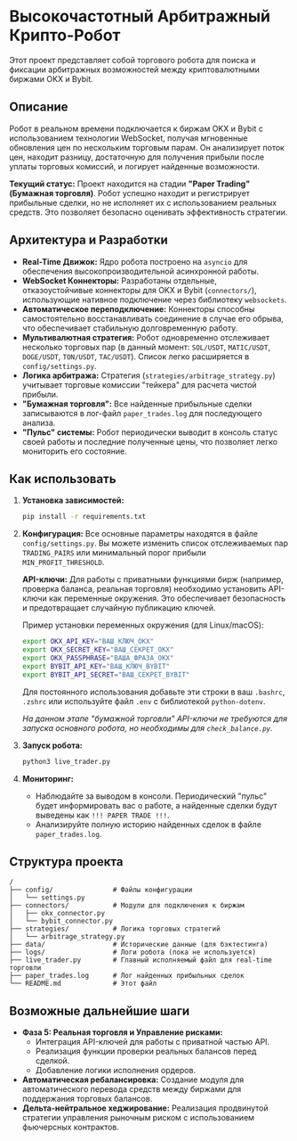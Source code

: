 # Высокочастотный Арбитражный Крипто-Робот

Этот проект представляет собой торгового робота для поиска и фиксации арбитражных возможностей между криптовалютными биржами OKX и Bybit.

## Описание

Робот в реальном времени подключается к биржам OKX и Bybit с использованием технологии WebSocket, получая мгновенные обновления цен по нескольким торговым парам. Он анализирует поток цен, находит разницу, достаточную для получения прибыли после уплаты торговых комиссий, и логирует найденные возможности.

**Текущий статус:** Проект находится на стадии **"Paper Trading" (Бумажная торговля)**. Робот успешно находит и регистрирует прибыльные сделки, но не исполняет их с использованием реальных средств. Это позволяет безопасно оценивать эффективность стратегии.

## Архитектура и Разработки

- **Real-Time Движок:** Ядро робота построено на `asyncio` для обеспечения высокопроизводительной асинхронной работы.
- **WebSocket Коннекторы:** Разработаны отдельные, отказоустойчивые коннекторы для OKX и Bybit (`connectors/`), использующие нативное подключение через библиотеку `websockets`.
- **Автоматическое переподключение:** Коннекторы способны самостоятельно восстанавливать соединение в случае его обрыва, что обеспечивает стабильную долговременную работу.
- **Мультивалютная стратегия:** Робот одновременно отслеживает несколько торговых пар (в данный момент: `SOL/USDT`, `MATIC/USDT`, `DOGE/USDT`, `TON/USDT`, `TAC/USDT`). Список легко расширяется в `config/settings.py`.
- **Логика арбитража:** Стратегия (`strategies/arbitrage_strategy.py`) учитывает торговые комиссии "тейкера" для расчета чистой прибыли.
- **"Бумажная торговля":** Все найденные прибыльные сделки записываются в лог-файл `paper_trades.log` для последующего анализа.
- **"Пульс" системы:** Робот периодически выводит в консоль статус своей работы и последние полученные цены, что позволяет легко мониторить его состояние.

## Как использовать

1.  **Установка зависимостей:**
    ```bash
    pip install -r requirements.txt
    ```

2.  **Конфигурация:**
    Все основные параметры находятся в файле `config/settings.py`. Вы можете изменить список отслеживаемых пар `TRADING_PAIRS` или минимальный порог прибыли `MIN_PROFIT_THRESHOLD`.

    **API-ключи:** Для работы с приватными функциями бирж (например, проверка баланса, реальная торговля) необходимо установить API-ключи как переменные окружения. Это обеспечивает безопасность и предотвращает случайную публикацию ключей.

    Пример установки переменных окружения (для Linux/macOS):
    ```bash
    export OKX_API_KEY="ВАШ_КЛЮЧ_OKX"
    export OKX_SECRET_KEY="ВАШ_СЕКРЕТ_OKX"
    export OKX_PASSPHRASE="ВАША_ФРАЗА_OKX"
    export BYBIT_API_KEY="ВАШ_КЛЮЧ_BYBIT"
    export BYBIT_API_SECRET="ВАШ_СЕКРЕТ_BYBIT"
    ```
    Для постоянного использования добавьте эти строки в ваш `.bashrc`, `.zshrc` или используйте файл `.env` с библиотекой `python-dotenv`.

    *На данном этапе "бумажной торговли" API-ключи не требуются для запуска основного робота, но необходимы для `check_balance.py`.*
3.  **Запуск робота:**
    ```bash
    python3 live_trader.py
    ```

4.  **Мониторинг:**
    - Наблюдайте за выводом в консоли. Периодический "пульс" будет информировать вас о работе, а найденные сделки будут выведены как `!!! PAPER TRADE !!!`.
    - Анализируйте полную историю найденных сделок в файле `paper_trades.log`.

## Структура проекта

```
/
├── config/               # Файлы конфигурации
│   └── settings.py
├── connectors/           # Модули для подключения к биржам
│   ├── okx_connector.py
│   └── bybit_connector.py
├── strategies/           # Логика торговых стратегий
│   └── arbitrage_strategy.py
├── data/                 # Исторические данные (для бэктестинга)
├── logs/                 # Логи робота (пока не используется)
├── live_trader.py        # Главный исполняемый файл для real-time торговли
├── paper_trades.log      # Лог найденных прибыльных сделок
└── README.md             # Этот файл
```

## Возможные дальнейшие шаги

- **Фаза 5: Реальная торговля и Управление рисками:**
  - Интеграция API-ключей для работы с приватной частью API.
  - Реализация функции проверки реальных балансов перед сделкой.
  - Добавление логики исполнения ордеров.
- **Автоматическая ребалансировка:** Создание модуля для автоматического перевода средств между биржами для поддержания торговых балансов.
- **Дельта-нейтральное хеджирование:** Реализация продвинутой стратегии управления рыночным риском с использованием фьючерсных контрактов.
